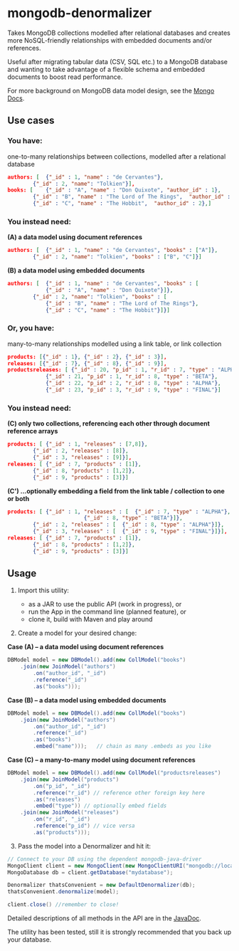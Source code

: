 # mongodb-denormalizer

Takes MongoDB collections modelled after relational databases and creates
more NoSQL-friendly relationships with embedded documents and/or references.

Useful after migrating tabular data (CSV, SQL etc.) to a MongoDB database
and wanting to take advantage of a flexible schema and embedded documents
to boost read performance.

For more background on MongoDB data model design, see the
[Mongo Docs](https://docs.mongodb.com/manual/core/data-model-design/).

## Use cases

### You have:
one-to-many relationships between collections, modelled after a relational database

```JSON
authors: [	{"_id" : 1, "name" : "de Cervantes"},
		{"_id" : 2, "name": "Tolkien"}],
books: [	{"_id" : "A", "name" : "Don Quixote", "author_id" : 1},
		{"_id" : "B", "name" : "The Lord of The Rings",  "author_id" : 2},
		{"_id" : "C", "name" : "The Hobbit",  "author_id" : 2},]
```
		
### You instead need:
**(A) a data model using document references**

```JSON
authors: [	{"_id" : 1, "name" : "de Cervantes", "books" : ["A"]},
		{"_id" : 2, "name": "Tolkien", "books" : ["B", "C"]}]
```

**(B) a data model using embedded documents**

```JSON
authors: [	{"_id" : 1, "name" : "de Cervantes", "books" : [
			{"_id" : "A", "name" : "Don Quixote"}]},
		{"_id" : 2, "name": "Tolkien", "books" : [
			{"_id" : "B", "name" : "The Lord of The Rings"},
			{"_id" : "C", "name" : "The Hobbit"}]}]
```

### Or, you have:
many-to-many relationships modelled using a link table, or link collection

```JSON
products: [{"_id" : 1}, {"_id" : 2}, {"_id" : 3}],
releases: [{"_id" : 7}, {"_id" : 8}, {"_id" : 9}],
productsreleases: [	{"_id" : 20, "p_id" : 1, "r_id" : 7, "type" : "ALPHA"},
			{"_id" : 21, "p_id" : 1, "r_id" : 8, "type" : "BETA"},
			{"_id" : 22, "p_id" : 2, "r_id" : 8, "type" : "ALPHA"},
			{"_id" : 23, "p_id" : 3, "r_id" : 9, "type" : "FINAL"}]
```
		
### You instead need:
**(C) only two collections, referencing each other through document reference arrays**

```JSON
products: [	{"_id" : 1, "releases" : [7,8]},
		{"_id" : 2, "releases" : [8]},
		{"_id" : 3, "releases" : [9]}],
releases: [	{"_id" : 7, "products" : [1]},
		{"_id" : 8, "products" : [1,2]},
		{"_id" : 9, "products" : [3]}]
```

**(C') ...optionally embedding a field from the link table / collection to one or both**

```JSON
products: [	{"_id" : 1, "releases" : [	{"_id" : 7, "type" : "ALPHA"},
						{"_id" : 8, "type" : "BETA"}]},
		{"_id" : 2, "releases" : [	{"_id" : 8, "type" : "ALPHA"}]},
		{"_id" : 3, "releases" : [	{"_id" : 9, "type" : "FINAL"}]}],
releases: [	{"_id" : 7, "products" : [1]},
		{"_id" : 8, "products" : [1,2]},
		{"_id" : 9, "products" : [3]}]
```
					
## Usage

1. Import this utility:
   * as a JAR to use the public API (work in progress), or
   * run the App in the command line (planned feature), or
   * clone it, build with Maven and play around

2. Create a model for your desired change:

**Case (A) – a data model using document references**

```Java
DBModel model = new DBModel().add(new CollModel("books")
	.join(new JoinModel("authors")
		.on("author_id", "_id")
		.reference("_id")
		.as("books")));
```

**Case (B) – a data model using embedded documents**
		
```Java
DBModel model = new DBModel().add(new CollModel("books")
	.join(new JoinModel("authors")
		.on("author_id", "_id")
		.reference("_id")
		.as("books")
		.embed("name")));	// chain as many .embeds as you like
```
					
**Case (C) – a many-to-many model using document references**
		
```Java
DBModel model = new DBModel().add(new CollModel("productsreleases")
	.join(new JoinModel("products")
		.on("p_id", "_id")
		.reference("r_id") // reference other foreign key here
		.as("releases")
		.embed("type")) // optionally embed fields
	.join(new JoinModel("releases")
		.on("r_id", "_id")
		.reference("p_id") // vice versa
		.as("products")));
```
					
3. Pass the model into a Denormalizer and hit it:
		
```Java
// Connect to your DB using the dependent mongodb-java-driver
MongoClient client = new MongoClient(new MongoClientURI("mongodb://localhost:27017"));
MongoDatabase db = client.getDatabase("mydatabase");

Denormalizer thatsConvenient = new DefaultDenormalizer(db);
thatsConvenient.denormalize(model);

client.close() //remember to close!
```
		
Detailed descriptions of all methods in the API are in the [JavaDoc](https://mgackowski.github.io/mongodb-denormalizer/).

The utility has been tested, still it is strongly recommended that you back up your database.
